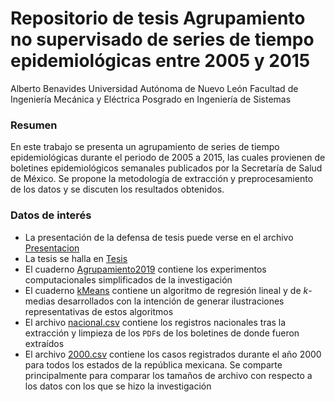 # Repositorio de tesis Agrupamiento no supervisado de series de tiempo epidemiológicas entre 2005 y 2015

Alberto Benavides
Universidad Autónoma de Nuevo León
Facultad de Ingeniería Mecánica y Eléctrica
Posgrado en Ingeniería de Sistemas

### Resumen

En este trabajo se presenta un agrupamiento de series de tiempo epidemiológicas durante el periodo de 2005 a 2015, las cuales provienen de boletines epidemiológicos semanales publicados por la Secretaría de Salud de México. Se propone la metodología de extracción y preprocesamiento de los datos y se discuten los resultados obtenidos.

### Datos de interés

* La presentación de la defensa de tesis puede verse en el archivo [Presentacion](Presentación.pdf)
* La tesis se halla en [Tesis](Tesis.pdf)
* El cuaderno [Agrupamiento2019](https://nbviewer.jupyter.org/github/jbenavidesv87/epidemias05-15/blob/master/Agrupamiento2019.ipynb) contiene los experimentos computacionales simplificados de la investigación
* El cuaderno [kMeans](https://nbviewer.jupyter.org/github/jbenavidesv87/epidemias05-15/blob/master/kMeans.ipynb) contiene un algoritmo de regresión lineal y de _k_-medias desarrollados con la intención de generar ilustraciones representativas de estos algoritmos
* El archivo [nacional.csv](nacional.csv) contiene los registros nacionales tras la extracción y limpieza de los `PDF`s de los boletines de donde fueron extraídos
* El archivo [2000.csv](2000.csv) contiene los casos registrados durante el año 2000 para todos los estados de la república mexicana. Se comparte principalmente para comparar los tamaños de archivo con respecto a los datos con los que se hizo la investigación